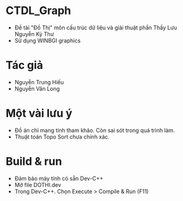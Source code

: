 # CTDL_Graph
- Đề tài "Đồ Thị" môn cấu trúc dữ liệu và giải thuật phẩn Thầy Lưu Nguyễn Kỳ Thư
- Sử dụng WINBGI graphics
# Tác giả
- Nguyễn Trung Hiếu 
- Nguyễn Văn Long
# Một vài lưu ý
- Đồ án chỉ mang tính tham khảo. Còn sai sót trong quá trình làm. 
- Thuật toán Topo Sort chưa chính xác.
# Build & run 
- Đảm bảo máy tính có sẵn Dev-C++
- Mở file DOTHI.dev
- Trong Dev-C++. Chọn Execute > Compile & Run (F11)
